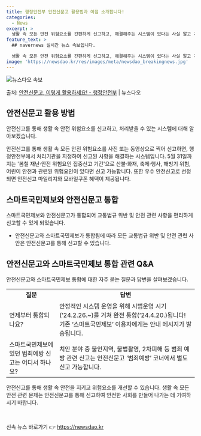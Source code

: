 ```yaml
---
title: 행정안전부 안전신문고 활용법과 이점 소개합니다!
categories:
  - News
excerpt: >
  생활 속 모든 안전 위험요소를 간편하게 신고하고, 해결해주는 시스템이 있다는 사실 알고 계시나요?지금 바로 …
feature_text: >
  ## navernews 실시간 뉴스 속보입니다.

  생활 속 모든 안전 위험요소를 간편하게 신고하고, 해결해주는 시스템이 있다는 사실 알고 계시나요?지금 바로 …
image: 'https://newsdao.kr/res/images/meta/newsdao_breakingnews.jpg'
---
```


![뉴스다오 속보](https://newsdao.kr/res/images/meta/newsdao_breakingnews.jpg)

<p>출처: <a href="https://newsdao.kr/3295" rel="dofollow">안전신문고, 이렇게 활용하세요! - 행정안전부</a> | 뉴스다오</p>

<h2 data-ke-size="size26">안전신문고 활용 방법</h2>
안전신고를 통해 생활 속 안전 위험요소를 신고하고, 처리받을 수 있는 시스템에 대해 알아보겠습니다.

<p data-ke-size="size16">안전신고를 통해 생활 속 모든 안전 위험요소를 사진 또는 동영상으로 찍어 신고하면, 행정안전부에서 처리기관을 지정하여 신고된 사항을 해결하는 시스템입니다. 5월 31일까지는 '봄철 재난·안전 위험요인 집중신고 기간'으로 산불·화재, 축제·행사, 해빙기 위험, 어린이 안전과 관련된 위험요인이 있다면 신고 가능합니다. 또한 우수 안전신고로 선정되면 안전신고 마일리지와 모바일쿠폰 혜택이 제공됩니다.</p>

<h2 data-ke-size="size26">스마트국민제보와 안전신문고 통합</h2>
스마트국민제보와 안전신문고가 통합되어 교통법규 위반 및 안전 관련 사항을 편리하게 신고할 수 있게 되었습니다.

<ul>
  <li>안전신문고와 스마트국민제보가 통합됨에 따라 모든 교통법규 위반 및 안전 관련 사안은 안전신문고를 통해 신고할 수 있습니다.</li>
</ul>

<h2 data-ke-size="size26">안전신문고와 스마트국민제보 통합 관련 Q&A</h2>
안전신문고와 스마트국민제보 통합에 대한 자주 묻는 질문과 답변을 살펴보겠습니다.

<table>
  <tr>
    <td style="text-align: center; height: 17px;"><b>질문</b></td>
    <td style="text-align: center; height: 17px;"><b>답변</b></td>
  </tr>
  <tr>
    <td style="text-align: left; height: 17px;">언제부터 통합되나요?</td>
    <td style="text-align: left; height: 17px;">안정적인 시스템 운영을 위해 시범운영 시기(’24.2.26.~)를 거쳐 완전 통합(’24.4.20.)됩니다! 기존 ‘스마트국민제보’ 이용자에게는 안내 메시지가 발송됩니다.</td>
  </tr>
  <tr>
    <td style="text-align: left; height: 17px;">스마트국민제보에 있던 범죄예방 신고는 어디서 하나요?</td>
    <td style="text-align: left; height: 17px;">치안 분야 중 불안지역, 불법촬영, 2차피해 등 범죄 예방 관련 신고는 안전신문고 ‘범죄예방’ 코너에서 별도 신고 가능합니다.</td>
  </tr>
</table>

<p data-ke-size="size16">안전신고를 통해 생활 속 안전을 지키고 위험요소를 개선할 수 있습니다. 생활 속 모든 안전 관련 문제는 안전신문고를 통해 신고하여 안전한 사회를 만들어 나가는 데 기여하시기 바랍니다.</p>

<p data-ke-size="size16">&nbsp;</p> 

신속 뉴스 바로가기 👉 <a href="https://newsdao.kr" rel="dofollow">https://newsdao.kr</a>


